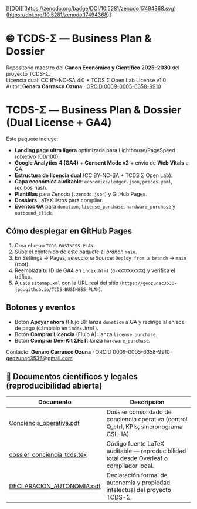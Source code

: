 [![DOI][(https://zenodo.org/badge/DOI/10.5281/zenodo.17494368.svg)(https://doi.org/10.5281/zenodo.17494368)]
# 🌐 TCDS-Σ — Business Plan & Dossier
Repositorio maestro del **Canon Económico y Científico 2025–2030** del proyecto TCDS-Σ.  
Licencia dual: CC BY-NC-SA 4.0 + TCDS Σ Open Lab License v1.0  
Autor: **Genaro Carrasco Ozuna** · [ORCID 0009-0005-6358-9910](https://orcid.org/0009-0005-6358-9910)
# TCDS-Σ — Business Plan & Dossier (Dual License + GA4)

Este paquete incluye:
- **Landing page ultra ligera** optimizada para Lighthouse/PageSpeed (objetivo 100/100).
- **Google Analytics 4 (GA4)** + **Consent Mode v2** + envío de **Web Vitals** a GA.
- **Estructura de licencia dual** (CC BY-NC-SA + TCDS Σ Open Lab).
- **Capa económica auditable**: `economics/ledger.json`, `prices.yaml`, recibos hash.
- **Plantillas** para Zenodo (`.zenodo.json`) y GitHub Pages.
- **Dossiers** LaTeX listos para compilar.
- **Eventos GA** para `donation`, `license_purchase`, `hardware_purchase` y `outbound_click`.

## Cómo desplegar en GitHub Pages
1. Crea el repo `TCDS-BUSINESS-PLAN`.
2. Sube el contenido de este paquete al *branch* `main`.
3. En Settings → Pages, selecciona Source: `Deploy from a branch` → `main` (root).
4. Reemplaza tu ID de GA4 en `index.html` (`G-XXXXXXXXXX`) y verifica el tráfico.
5. Ajusta `sitemap.xml` con la URL real del sitio (`https://geozunac3536-jpg.github.io/TCDS-BUSINESS-PLAN`).

## Botones y eventos
- Botón **Apoyar ahora** (Flujo B): lanza `donation` a GA y redirige al enlace de pago (cámbialo en `index.html`).
- Botón **Comprar Licencia** (Flujo A): lanza `license_purchase`.
- Botón **Comprar Dev-Kit ΣFET**: lanza `hardware_purchase`.

Contacto: **Genaro Carrasco Ozuna** · ORCID 0009-0005-6358-9910 · <geozunac3536@gmail.com>
## 🧩 Documentos científicos y legales (reproducibilidad abierta)

| Documento | Descripción |
|------------|--------------|
| [Conciencia_operativa.pdf](./docs/Conciencia_operativa.pdf) | Dossier consolidado de conciencia operativa (control Q_ctrl, KPIs, sincronograma CSL-IA). |
| [dossier_conciencia_tcds.tex](./docs/dossier_conciencia_tcds.tex) | Código fuente LaTeX auditable — reproducibilidad total desde Overleaf o compilador local. |
| [DECLARACION_AUTONOMIA.pdf](./docs/DECLARACION_AUTONOMIA.pdf) | Declaración formal de autonomía y propiedad intelectual del proyecto TCDS-Σ. |
